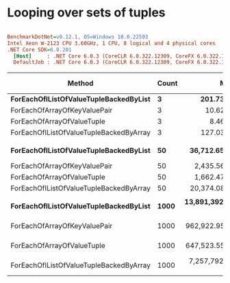 # Looping over sets of tuples

``` ini

BenchmarkDotNet=v0.12.1, OS=Windows 10.0.22593
Intel Xeon W-2123 CPU 3.60GHz, 1 CPU, 8 logical and 4 physical cores
.NET Core SDK=6.0.201
  [Host]     : .NET Core 6.0.3 (CoreCLR 6.0.322.12309, CoreFX 6.0.322.12309), X64 RyuJIT
  DefaultJob : .NET Core 6.0.3 (CoreCLR 6.0.322.12309, CoreFX 6.0.322.12309), X64 RyuJIT


```
|                                  Method | Count |              Mean |           Error |          StdDev | Ratio | RatioSD |  Gen 0 | Gen 1 | Gen 2 | Allocated |
|---------------------------------------- |------ |------------------:|----------------:|----------------:|------:|--------:|-------:|------:|------:|----------:|
|  **ForEachOfIListOfValueTupleBackedByList** |     **3** |        **201.732 ns** |       **4.0431 ns** |       **6.5288 ns** |  **1.00** |    **0.00** | **0.0334** |     **-** |     **-** |     **144 B** |
|            ForEachOfArrayOfKeyValuePair |     3 |         10.627 ns |       0.2440 ns |       0.4928 ns |  0.05 |    0.00 |      - |     - |     - |         - |
|              ForEachOfArrayOfValueTuple |     3 |          8.461 ns |       0.2054 ns |       0.3316 ns |  0.04 |    0.00 |      - |     - |     - |         - |
| ForEachOfIListOfValueTupleBackedByArray |     3 |        127.038 ns |       2.5742 ns |       4.2295 ns |  0.63 |    0.03 | 0.0222 |     - |     - |      96 B |
|                                         |       |                   |                 |                 |       |         |        |       |       |           |
|  **ForEachOfIListOfValueTupleBackedByList** |    **50** |     **36,712.651 ns** |     **724.6570 ns** |   **1,693.8623 ns** |  **1.00** |    **0.00** | **0.5493** |     **-** |     **-** |    **2400 B** |
|            ForEachOfArrayOfKeyValuePair |    50 |      2,435.565 ns |      48.0733 ns |      80.3197 ns |  0.07 |    0.00 |      - |     - |     - |         - |
|              ForEachOfArrayOfValueTuple |    50 |      1,662.471 ns |      32.5663 ns |      62.7442 ns |  0.05 |    0.00 |      - |     - |     - |         - |
| ForEachOfIListOfValueTupleBackedByArray |    50 |     20,374.084 ns |     400.9980 ns |     782.1159 ns |  0.56 |    0.03 | 0.3662 |     - |     - |    1600 B |
|                                         |       |                   |                 |                 |       |         |        |       |       |           |
|  **ForEachOfIListOfValueTupleBackedByList** |  **1000** | **13,891,392.779 ns** | **271,434.7293 ns** | **460,916.7704 ns** |  **1.00** |    **0.00** |      **-** |     **-** |     **-** |   **48002 B** |
|            ForEachOfArrayOfKeyValuePair |  1000 |    962,922.953 ns |  19,112.8850 ns |  47,597.7162 ns |  0.07 |    0.00 |      - |     - |     - |       1 B |
|              ForEachOfArrayOfValueTuple |  1000 |    647,523.559 ns |  12,889.6680 ns |  29,094.1287 ns |  0.05 |    0.00 |      - |     - |     - |         - |
| ForEachOfIListOfValueTupleBackedByArray |  1000 |  7,257,792.452 ns | 144,708.3496 ns | 320,663.7071 ns |  0.52 |    0.03 |      - |     - |     - |   32004 B |
